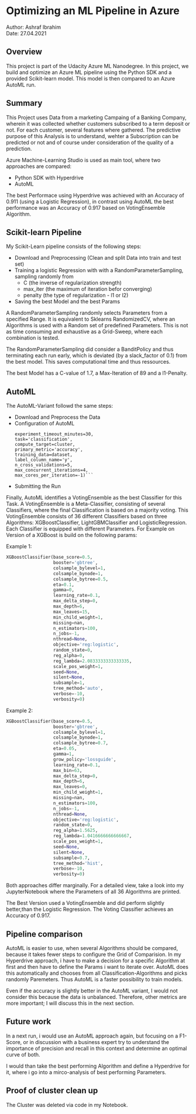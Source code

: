 # Optimizing an ML Pipeline in Azure

Author: Ashraf Ibrahim <br>
Date: 27.04.2021 <br>

## Overview
This project is part of the Udacity Azure ML Nanodegree.
In this project, we build and optimize an Azure ML pipeline using the Python SDK and a provided Scikit-learn model.
This model is then compared to an Azure AutoML run.

## Summary

This Project uses Data from a marketing Campaing of a Banking Company, wherein it was collected whether customers subscribed to a term deposit or not. For each customer, several features where gathered. The predictive purpose of this Analysis is to understand, wehter a Subscription can be predicted or not and of course under consideration of the quality of a prediction. 

Azure Machine-Learning Studio is used as main tool, where two approaches are compared: 
+ Python SDK with Hyperdrive 
+ AutoML 

The best Performace using Hyperdrive was achieved with an Accuracy of 0.911 (using a Logistic Regression), in contrast using AutoML the best performance was an Accuracy of 0.917 based on VotingEnsemble Algorithm. 

## Scikit-learn Pipeline

My Scikit-Learn pipeline consists of the following steps:
+ Download and Preprocessing (Clean and split Data into train and test set)
+ Training a logistic Regression with with a RandomParameterSampling, sampling randomly from
    +  C (the inverse of regularization strength) 
    +  max_iter (the maximum of iteration befor converging)
    +  penalty (the type of regularization - l1 or l2)
+  Saving the best Model and the best Params

A RandomParameterSampling randomly selects Parameters from a specified Range. It is equivalent to Sklearns RandomizedCV, where an Algorithms is used with a Random set of predefined Parameters. This is not as time consuming and exhaustive as a Grid-Sweep, where each combination is tested. 

The RandomParameterSampling did consider a BanditPolicy and thus terminating each run early, which is deviated (by a slack_factor of 0.1) from the best model. This saves computational time and thus ressources. 

The best Model has a C-value of 1.7, a Max-Iteration of 89 and a l1-Penalty.

## AutoML

The AutoML-Variant followd the same steps:

+ Download and Preprocess the Data
+ Configuration of AutoML 
    ```automl_config = AutoMLConfig(
    experiment_timeout_minutes=30,
    task='classification',
    compute_target=cluster,
    primary_metric='accuracy',
    training_data=dataset,
    label_column_name='y',
    n_cross_validations=5,
    max_concurrent_iterations=4,
    max_cores_per_iteration=-1)```
    ```
+ Submitting the Run  

Finally, AutoML identifies a VotingEnsemble as the best Classifier for this Task. A VotingEnsemble is a Meta-Classifier, consisting of several Classifiers, where the final Classification is based on a majority voting. This VotingEnsemble consists of 36 different Classifiers based on three Algorithms: XGBoostClassifier, LightGBMClassifier and LogisticRegression. Each Classifier is equipped with different Parameters. For Example on Version of a XGBoost is build on the following params:

Example 1:
```python 
XGBoostClassifier(base_score=0.5, 
                  booster='gbtree', 
                  colsample_bylevel=1, 
                  colsample_bynode=1, 
                  colsample_bytree=0.5, 
                  eta=0.1,
                  gamma=0,
                  learning_rate=0.1, 
                  max_delta_step=0, 
                  max_depth=6, 
                  max_leaves=15, 
                  min_child_weight=1, 
                  missing=nan, 
                  n_estimators=100, 
                  n_jobs=-1, 
                  nthread=None, 
                  objective='reg:logistic', 
                  random_state=0, 
                  reg_alpha=0, 
                  reg_lambda=2.0833333333333335, 
                  scale_pos_weight=1, 
                  seed=None, 
                  silent=None, 
                  subsample=1, 
                  tree_method='auto',
                  verbose=-10,
                  verbosity=0)
```

Example 2: 
```python
XGBoostClassifier(base_score=0.5, 
                  booster='gbtree',
                  colsample_bylevel=1, 
                  colsample_bynode=1, 
                  colsample_bytree=0.7, 
                  eta=0.05, 
                  gamma=1,
                  grow_policy='lossguide', 
                  learning_rate=0.1, 
                  max_bin=63, 
                  max_delta_step=0, 
                  max_depth=6, 
                  max_leaves=0, 
                  min_child_weight=1, 
                  missing=nan, 
                  n_estimators=100,
                  n_jobs=-1,  
                  nthread=None, 
                  objective='reg:logistic',
                  random_state=0, 
                  reg_alpha=1.5625, 
                  reg_lambda=1.0416666666666667, 
                  scale_pos_weight=1, 
                  seed=None, 
                  silent=None,
                  subsample=0.7, 
                  tree_method='hist',
                  verbose=-10, 
                  verbosity=0)
```

Both approaches differ marginally. For a detailed view, take a look into my JupyterNotebook where the Parameters of all 36 Algorithms are printed. 

The Best Version used a VotingEnsemble and did perform slightly better,than the Logistic Regression. The Voting Classifier achieves an Accuracy of 0.917. 


## Pipeline comparison

AutoML is easier to use, when several Algorithms should be compared, because it takes fewer steps to configure the Grid of Comparision. In my Hyperdrive approach, i have to make a decision for a specific Algorithm at first and then have to define the Params i want to iterate over. AutoML does this automatically and chooses from all Classification-Algorithms and picks randomly Paremeters. Thus AutoML is a faster possibility to train models. 

Even if the accuracy is slightly better in the AutoML variant, I would not consider this because the data is unbalanced. Therefore, other metrics are more important; I will discuss this in the next section. 


## Future work

In a next run, i would use an AutoML approach again, but focusing on a F1-Score, or in discussion with a business expert try to understand the importance of precision and recall in this context and determine an optimal curve of both. 

I would than take the best performing Algorithm and define a Hyperdrive for it, where i go into a mirco-analysis of best performing Parameters. 

## Proof of cluster clean up

The Cluster was deleted via code in my Notebook. 